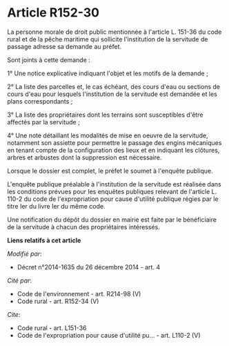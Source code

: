 # Article R152-30

La personne morale de droit public mentionnée à l'article L. 151-36 du code rural et de la pêche maritime qui sollicite
l'institution de la servitude de passage adresse sa demande au préfet. 

Sont joints à cette demande : 

1° Une notice explicative indiquant l'objet et les motifs de la demande ; 

2° La liste des parcelles et, le cas échéant, des cours d'eau ou sections de cours d'eau pour lesquels l'institution de la
servitude est demandée et les plans correspondants ; 

3° La liste des propriétaires dont les terrains sont susceptibles d'être affectés par la servitude ; 

4° Une note détaillant les modalités de mise en oeuvre de la servitude, notamment son assiette pour permettre le passage des
engins mécaniques en tenant compte de la configuration des lieux et en indiquant les clôtures, arbres et arbustes dont la
suppression est nécessaire. 

Lorsque le dossier est complet, le préfet le soumet à l'enquête publique. 

L'enquête publique préalable à l'institution de la servitude est réalisée dans les conditions prévues pour les enquêtes
publiques relevant de l'article L. 110-2 du code de l'expropriation pour cause d'utilité publique régies par le titre Ier du
livre Ier du même code. 

Une notification du dépôt du dossier en mairie est faite par le bénéficiaire de la servitude à chacun des propriétaires
intéressés.

**Liens relatifs à cet article**

_Modifié par_:

  - Décret n°2014-1635 du 26 décembre 2014 - art. 4

_Cité par_:

  - Code de l'environnement - art. R214-98 (V)
  - Code rural - art. R152-34 (V)

_Cite_:

  - Code rural - art. L151-36
  - Code de l'expropriation pour cause d'utilité pu... - art. L110-2 (V)
